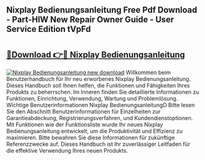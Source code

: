 ## Nixplay Bedienungsanleitung Free Pdf Download - Part-HlW New Repair Owner Guide - User Service Edition tVpFd

# <h2><a href="http://df3sw5a.blite.top/?on=Nixplay+Bedienungsanleitung">🔗Download 👉🔴 Nixplay Bedienungsanleitung</a></h2>

[![Nixplay Bedienungsanleitung new download](https://i.imgur.com/lujVjoI.png)](http://df3sw5a.blite.top/?on=Nixplay+Bedienungsanleitung)
Willkommen beim Benutzerhandbuch für Ihr neu erworbenes Nixplay Bedienungsanleitung. Dieses Handbuch soll Ihnen helfen, die Funktionen und Fähigkeiten Ihres Produkts zu beherrschen. Im Inneren finden Sie detaillierte Informationen zu Funktionen, Einrichtung, Verwendung, Wartung und Problemlösung. Wichtige Benutzerinformationen Nixplay BedienungsanleitungD Bitte lesen Sie den Abschnitt Benutzerinformationen für Einzelheiten zur Garantieabdeckung, Registrierungsverfahren, und Kundendienstoptionen. Mit Funktionen wie der Funktionsliste wurde Ihr neues Nixplay Bedienungsanleitung entwickelt, um die Produktivität und Effizienz zu maximieren. Bitte bewahren Sie diese Informationen für zukünftige Referenzzwecke auf. Dieses Handbuch ist Ihr zuverlässiger Leitfaden für die effektive Verwendung Ihres neuen Produkts.
